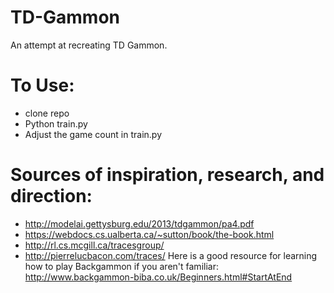 # TD-Gammon
An attempt at recreating TD Gammon.

# To Use:
- clone repo
- Python train.py
- Adjust the game count in train.py

# Sources of inspiration, research, and direction:
- <http://modelai.gettysburg.edu/2013/tdgammon/pa4.pdf>
- <https://webdocs.cs.ualberta.ca/~sutton/book/the-book.html>
- <http://rl.cs.mcgill.ca/tracesgroup/>
- <http://pierrelucbacon.com/traces/>
Here is a good resource for learning how to play Backgammon if you aren't familiar:  
<http://www.backgammon-biba.co.uk/Beginners.html#StartAtEnd>
